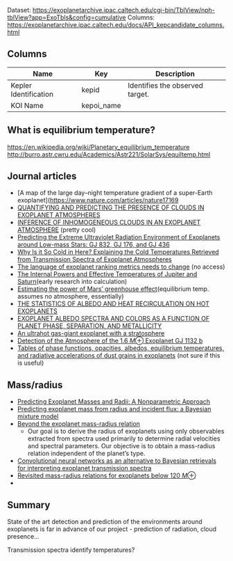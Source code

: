 Dataset: https://exoplanetarchive.ipac.caltech.edu/cgi-bin/TblView/nph-tblView?app=ExoTbls&config=cumulative
Columns: https://exoplanetarchive.ipac.caltech.edu/docs/API_kepcandidate_columns.html

## Columns
| Name | Key | Description |
| --- | --- | --- |
| Kepler Identification | kepid | Identifies the observed target. |
| KOI Name | kepoi_name | |

## What is equilibrium temperature?
https://en.wikipedia.org/wiki/Planetary_equilibrium_temperature
http://burro.astr.cwru.edu/Academics/Astr221/SolarSys/equiltemp.html

## Journal articles
- [A map of the large day–night temperature gradient of a super-Earth exoplanet](https://www.nature.com/articles/nature17169
- [QUANTIFYING AND PREDICTING THE PRESENCE OF CLOUDS IN EXOPLANET ATMOSPHERES](https://iopscience.iop.org/article/10.3847/2041-8205/817/2/L16/meta)
- [INFERENCE OF INHOMOGENEOUS CLOUDS IN AN EXOPLANET ATMOSPHERE](https://iopscience.iop.org/article/10.1088/2041-8205/776/2/L25/meta) (pretty cool)
- [Predicting the Extreme Ultraviolet Radiation Environment of Exoplanets around Low-mass Stars: GJ 832, GJ 176, and GJ 436](https://iopscience.iop.org/article/10.3847/1538-4357/ab4f6f/meta)
- [Why Is it So Cold in Here? Explaining the Cold Temperatures Retrieved from Transmission Spectra of Exoplanet Atmospheres](https://iopscience.iop.org/article/10.3847/2041-8213/ab8238/meta)
- [The language of exoplanet ranking metrics needs to change](https://www.nature.com/articles/s41550-017-0042) (no access)
- [The Internal Powers and Effective Temperatures of Jupiter and Saturn](https://ui.adsabs.harvard.edu/abs/1969ApJ...157L..69A/abstract)(early research into calculation)
- [Estimating the power of Mars’ greenhouse effect](https://doi.org/10.1016%2Fj.icarus.2012.12.022)(equilibrium temp. assumes no atmosphere, essentially)
- [THE STATISTICS OF ALBEDO AND HEAT RECIRCULATION ON HOT EXOPLANETS](https://iopscience.iop.org/article/10.1088/0004-637X/729/1/54)
- [EXOPLANET ALBEDO SPECTRA AND COLORS AS A FUNCTION OF PLANET PHASE, SEPARATION, AND METALLICITY](https://iopscience.iop.org/article/10.1088/0004-637X/724/1/189)
- [An ultrahot gas-giant exoplanet with a stratosphere](https://www.nature.com/articles/nature23266?foxtrotcallback)
- [Detection of the Atmosphere of the 1.6 _M_⊕ Exoplanet GJ 1132 b](https://iopscience.iop.org/article/10.3847/1538-3881/aa6477/meta)
- [Tables of phase functions, opacities, albedos, equilibrium temperatures, and radiative accelerations of dust grains in exoplanets](https://academic.oup.com/mnras/article/454/1/2/1116945) (not sure if this is useful)
## Mass/radius
- [Predicting Exoplanet Masses and Radii: A Nonparametric Approach](https://iopscience.iop.org/article/10.3847/1538-4357/aaeb31/meta)
- [Predicting exoplanet mass from radius and incident flux: a Bayesian mixture model](https://academic.oup.com/mnras/article/505/3/3853/6290507)
- [Beyond the exoplanet mass-radius relation](https://www.aanda.org/articles/aa/abs/2019/10/aa36049-19/aa36049-19.html)
	- Our goal is to derive the radius of exoplanets using only observables extracted from spectra used primarily to determine radial velocities and spectral parameters. Our objective is to obtain a mass-radius relation independent of the planet’s type.
- [Convolutional neural networks as an alternative to Bayesian retrievals for interpreting exoplanet transmission spectra](https://www.aanda.org/articles/aa/abs/2022/06/aa42976-21/aa42976-21.html)
- [Revisited mass-radius relations for exoplanets below 120 _M_⊕](https://www.aanda.org/articles/aa/abs/2020/02/aa36482-19/aa36482-19.html)
- 

## Summary
State of the art detection and prediction of the environments around exoplanets is far in advance of our project - prediction of radiation, cloud presence...

Transmission spectra identify temperatures?

